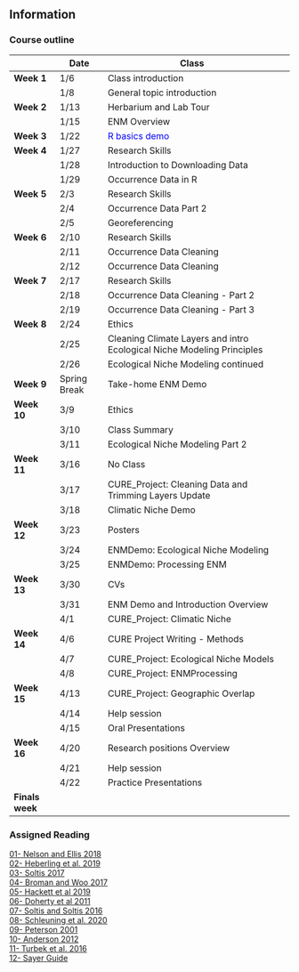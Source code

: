 ## Information
### Course outline

|       | Date | Class | |
| :---  |-----  | ---------------------------- | ---:|
| **Week 1**  | 1/6 | Class introduction |    |
|         | 1/8 | General topic introduction |    |
| **Week 2**  | 1/13 | Herbarium and Lab Tour |    |     
|         | 1/15 | ENM Overview |    |      
| **Week 3** | 1/22 | <span style="color:blue">R basics demo</span>  |    |    
| **Week 4**  | 1/27| Research Skills |     | 
|         | 1/28| Introduction to Downloading Data|       |
|         | 1/29 | Occurrence Data in R |     |  
| **Week 5** | 2/3  |Research Skills        |     | 
|         | 2/4 |Occurrence Data Part 2        |     |  
|         | 2/5 | Georeferencing      |     | 
| **Week 6**  | 2/10 | Research Skills      |      |
|         | 2/11  | Occurrence Data Cleaning  |      |
|         | 2/12  | Occurrence Data Cleaning  |      |
| **Week 7**  | 2/17  | Research Skills     |      |
|         | 2/18  | Occurrence Data Cleaning - Part 2     |      |
|         | 2/19  | Occurrence Data Cleaning - Part 3       |      |
| **Week 8**  | 2/24 | Ethics      |      |
|         | 2/25  |  Cleaning Climate Layers and intro Ecological Niche Modeling Principles      |      |
|         | 2/26  | Ecological Niche Modeling continued      |      |
| **Week 9** | Spring Break | Take-home ENM Demo  |      |
| **Week 10**  | 3/9 |  Ethics   |      |
|          | 3/10 |  Class Summary   |   
|          | 3/11|  Ecological Niche Modeling Part 2  |     
| **Week 11**  | 3/16  |   No Class    |      |
|          | 3/17  |  CURE_Project: Cleaning Data and Trimming Layers Update |      |
|          | 3/18  |   Climatic Niche Demo   |      |
| **Week 12**  | 3/23  | Posters |      |
|          | 3/24  | ENMDemo: Ecological Niche Modeling |      |
|          | 3/25  | ENMDemo: Processing ENM  |      |
| **Week 13**  | 3/30 | CVs      |      |
|          | 3/31 | ENM Demo and Introduction Overview    |      |
|          | 4/1 |   CURE_Project: Climatic Niche    |      |
| **Week 14**  | 4/6 |CURE Project Writing - Methods        |      |
| | 4/7 | CURE_Project:  Ecological Niche Models        |      |
| | 4/8 |  CURE_Project: ENMProcessing       |      |
| **Week 15**  | 4/13  |  CURE_Project: Geographic Overlap    |      |
| | 4/14  |  Help session   |      |
| | 4/15  |  Oral Presentations   |      |
| **Week 16** | 4/20 |Research positions Overview||
|  | 4/21 | Help session ||
| | 4/22 | Practice Presentations||
| **Finals week**|  |    |      |

### Assigned Reading
[01- Nelson and Ellis 2018](http://dx.doi.org/10.1098/rstb.2017.0391)   
[02- Heberling et al. 2019](https://doi.org/10.1093/biosci/biz094)   
[03- Soltis 2017](https://doi.org/10.3732/ajb.1700281)   
[04- Broman and Woo 2017](https://doi.org/10.1080/00031305.2017.1375989)   
[05- Hackett et al 2019](https://doi.org/10.1002/aps3.11310)   
[06- Doherty et al 2011](https://doi.org/10.1111/j.1467-9671.2011.01290.x)   
[07- Soltis and Soltis 2016](https://doi.org/10.1016/j.pld.2016.12.001)   
[08- Schleuning et al. 2020](https://doi.org/10.1016/j.tree.2019.12.010)   
[09- Peterson 2001](https://doi.org/10.1093/condor/103.3.599)   
[10- Anderson 2012](https://doi.org/10.1111/j.1749-6632.2011.06440.x)   
[11- Turbek et al. 2016](https://esajournals.onlinelibrary.wiley.com/doi/full/10.1002/bes2.1258)   
[12- Sayer Guide](https://besjournals.onlinelibrary.wiley.com/hub/journal/13652435/journal-resources/guide-to-scientific-writing)   
